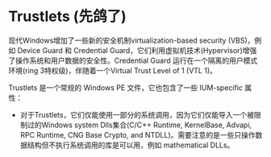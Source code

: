 # Trustlets (先鸽了)

现代Windows增加了一些新的安全机制virtualization-based security (VBS)，例如 Device Guard 和 Credential Guard，它们利用虚拟机技术(Hypervisor)增强了操作系统和用户数据的安全性。Credential Guard 运行在一个隔离的用户模式环境(ring 3特权级)，伴随着一个Virtual Trust Level of 1 (VTL 1)。

Trustlets 是一个常规的 Windows PE 文件，它也包含了一些 IUM-specific 属性：
- 对于Trustlets，它们仅能使用一部分的系统调用，因为它们仅能导入一个被限制过的Windows system Dlls集合(C/C++ Runtime, KernelBase, Advapi, RPC Runtime, CNG Base Crypto, and NTDLL)。需要注意的是一些只操作数据结构但不执行系统调用的库是可以用，例如 mathematical DLLs。